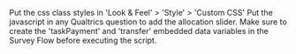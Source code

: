 Put the css class styles in 'Look & Feel' > 'Style' > 'Custom CSS'
Put the javascript in any Qualtrics question to add the allocation slider.
Make sure to create the 'taskPayment' and 'transfer' embedded data variables in the Survey Flow before executing the script.
